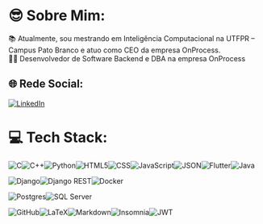 # 😎 Sobre Mim:
📚 Atualmente, sou mestrando em Inteligência Computacional na UTFPR – Campus Pato Branco e atuo como CEO da empresa OnProcess. <br>
👨‍💻 Desenvolvedor de Software Backend e DBA na empresa OnProcess <br>


## 🌐 Rede Social:
[![LinkedIn](https://img.shields.io/badge/LinkedIn-%230077B5.svg?logo=linkedin&logoColor=white)](https://www.linkedin.com/in/rafael-de-castilho-xavier) 

# 💻 Tech Stack:
![C](https://img.shields.io/badge/C-gray.svg?style=for-the-badge&logo=c&logoColor=white)![C++](https://img.shields.io/badge/C-white.svg?style=for-the-badge&logo=c%2B%2B&logoColor=black)![Python](https://img.shields.io/badge/Python-%2302569B.svg?style=for-the-badge&logo=python&logoColor=white)![HTML5](https://img.shields.io/badge/html-%23E34F26.svg?style=for-the-badge&logo=html5&logoColor=white)![CSS](https://img.shields.io/badge/CSS-%231572B6.svg?style=for-the-badge&logo=css3&logoColor=white)![JavaScript](https://img.shields.io/badge/JavaScript-yellow.svg?style=for-the-badge&logo=javascript&logoColor=white)![JSON](https://img.shields.io/badge/JSON-black.svg?style=for-the-badge&logo=json&logoColor=white)![Flutter](https://img.shields.io/badge/Flutter-%2302569B.svg?style=for-the-badge&logo=Flutter&logoColor=white)![Java](https://img.shields.io/badge/Java-%23F7DF1C.svg?style=for-the-badge&logo=openjdk&logoColor=black)


![Django](https://img.shields.io/badge/Django-green.svg?style=for-the-badge&logo=django&logoColor=white)![Django REST](https://img.shields.io/badge/REST-%23092E20.svg?style=for-the-badge&logo=django&logoColor=white)![Docker](https://img.shields.io/badge/Docker-2496ED?style=for-the-badge&logo=docker&logoColor=fff)

 ![Postgres](https://img.shields.io/badge/postgres-%23316192.svg?style=for-the-badge&logo=postgresql&logoColor=white)![SQL Server](https://img.shields.io/badge/SQL_Server-%23047A7C.svg?style=for-the-badge&logo=micro&logoColor=white)


![GitHub](https://img.shields.io/badge/GitHub-black.svg?style=for-the-badge&logo=github&logoColor=white)![LaTeX](https://img.shields.io/badge/latex-%23008080.svg?style=for-the-badge&logo=latex&logoColor=white)![Markdown](https://img.shields.io/badge/markdown-%23000000.svg?style=for-the-badge&logo=markdown&logoColor=white)![Insomnia](https://img.shields.io/badge/Insomnia-%237F52FF?style=for-the-badge&logo=insomnia&logoColor=white)![JWT](https://img.shields.io/badge/JWT-purple?style=for-the-badge&logo=JSON%20web%20tokens)
